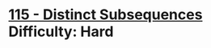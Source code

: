 # [115 - Distinct Subsequences](https://leetcode.com/problems/distinct-subsequences/) </br> Difficulty: Hard